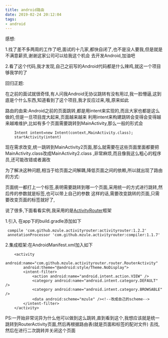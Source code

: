 ```yaml
---
title: android路由
date: 2019-02-24 20:12:04
tags:
- android
---
```

感想:

1.找了差不多两周的工作了吧,面试的十几家,都快自闭了,也不是没人要我,但是就是不满意薪资,谢谢这家公司可以给我这个机会
去开发Android,加油吧

2.看了这个代码,我才发现,自己之前写的Android代码都是什么辣鸡,就这一个项目够我学的了

回归正题:

在之前的面试就很奇怪,有人问我Android无协议跳转有没有用过,我一脸懵逼,这到底是个什么东西,知道看到了这个项目,我才反应过来,哦,原来如此

路由的由来:Android之前的页面跳转,都是用intent来实现的,而且大家也都是这么做的,但是一旦项目庞大起来,页面越来越来
利用intent来构建跳转会变得会变得越来越难维护,比如有多个页面需要跳转到MainActivity,那么一般的形式会


        Intent intent=new Intent(context,MainActivity.class);
        startActivity(intent)
现在需求改变,统一跳转到MainActivity2页面,那么就需要在这些页面里面都要把MainActivity.class改成MainActivity2.class
,非常麻烦,而且像我这么粗心的程序员,还可能改错或者漏改

为了解决这种问题,相当于给页面之间解耦,降低页面之间的依赖,所以就出现了路由的方式:

页面统一都打上一个标签,表明需要跳转到哪一个页面,采用统一的方式进行跳转,然后传的参数就是标签,也可以带上自己的参数
这样的话,需要改变跳转的页面,只需要改变页面的标签就好了,

说了很多,下面看看实例,我采用的是[ActivityRouter](https://github.com/mzule/ActivityRouter)框架

1.引入 在app下的build.gradle添加如下

     compile 'com.github.mzule.activityrouter:activityrouter:1.2.2'
     annotationProcessor 'com.github.mzule.activityrouter:compiler:1.1.7'

2.集成框架:在AndroidManifest.xml加入如下


        <activity
            android:name="com.github.mzule.activityrouter.router.RouterActivity"
            android:theme="@android:style/Theme.NoDisplay">
            <intent-filter>
                <action android:name="android.intent.action.VIEW" />
                <category android:name="android.intent.category.DEFAULT" />
                <category android:name="android.intent.category.BROWSABLE" />
                <data android:scheme="mzule" /><!--改成自己的scheme-->
            </intent-filter>
        </activity>

PS:一开始非常诧异为什么他可以做到这么跳转,直到看到这个,我想应该就是统一跳转到RouterActivity页面,然后再根据路由表(就是页面和标签的配对文件)
去找,然后在进行二次跳转并关闭这个页面

